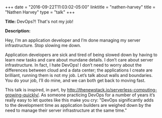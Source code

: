 +++
date = "2016-09-22T11:03:02-05:00"
linktitle = "nathen-harvey"
title = "Nathen Harvey"
type = "talk"
+++

<div class="span-15  ">
  <div class="span-15  last ">
  <p><strong>Title:</strong>
  DevOps?! That's not my job!
</p>

<p><strong>Description:</strong></p>
<p>
Hey, I’m an application developer and I’m done managing my server infrastructure. Stop slowing me down.
</p>
<p>
Application developers are sick and tired of being slowed down by having to learn new tasks and care about mundane details. I don’t care about server infrastructure. In fact, I hate DevOps! I don’t need to worry about the differences between cloud and a data center; the applications I create are brilliant, running them is not my job. Let’s talk about walls and boundaries. You do your job, I’ll do mine, and we can both get back to moving fast.
</p>
<p>
This talk is inspired, in part, by <a href="http://thenewstack.io/serverless-computing-growing-quickly/">http://thenewstack.io/serverless-computing-growing-quickly/</a>. As someone practicing DevOps for a number of years it’s really easy to let quotes like this make you cry: "DevOps significantly adds to the development time as application builders are weighed down by the need to manage their server infrastructure at the same time."
</p>
<p>
  </div>
</div>
